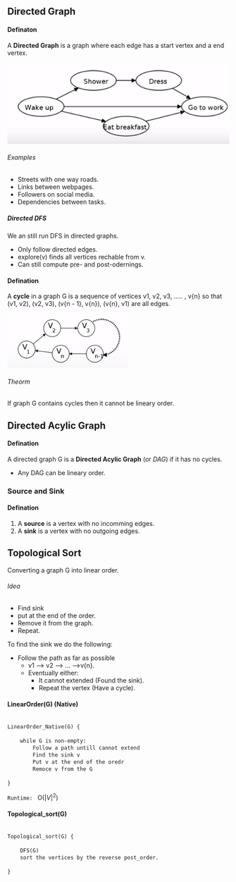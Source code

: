 ## Directed Graph

#### Definaton

A **Directed Graph** is a graph where each edge has a start vertex and a end vertex.

![Directed Graph](images/direced_graphs.png "Directed Graph")


###### Examples

* Streets with one way roads.
* Links between webpages.
* Followers on social media.
* Dependencies between tasks.

##### Directed DFS

We an still run DFS in directed graphs.

* Only follow directed edges.
* explore(v) finds all vertices rechable from v.
* Can still compute pre- and post-odernings.

#### Defination

A **cycle** in a graph G is a sequence of vertices v1, v2, v3, ..... , v{n} so that (v1, v2), (v2, v3), (v{n - 1}, v{n}), (v{n}, v1) are all edges.

![Cyclic Graphs](images/cyclic_graphs.png "Cyclic Graph")

###### Theorm ######
If graph G contains cycles then it cannot be lineary order.

## Directed Acylic Graph

#### Defination

A directed graph G is a **Directed Acylic Graph** (or *DAG*) if it has no cycles.

* Any DAG can be lineary order.

### Source and Sink

#### Defination

1. A **source** is a vertex with no incomming edges.
2. A **sink** is a vertex with no outgoing edges.


## Topological Sort

Converting a graph G into linear order.

###### Idea

- Find sink
- put at the end of the order.
- Remove it from the graph.
- Repeat.

To find the sink we do the following:

* Follow the path as far as possible
	- v1 --> v2 --> ... -->v{n}.
	- Eventually either:
		+ It cannot extended (Found the sink).
		+ Repeat the vertex (Have a cycle).


#### LinearOrder(G) (Native)

```

LinearOrder_Native(G) {

	while G is non-empty:
		Follow a path untill cannot extend
		Find the sink v
		Put v at the end of the oredr
		Remoce v from the G

}

```

`Runtime: ` O($|V|^2$)

#### Topological_sort(G)

```

Topological_sort(G) {

	DFS(G)
	sort the vertices by the reverse post_order.

}